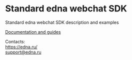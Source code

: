 # Standard edna webchat SDK

Standard edna webchat SDK description and examples

[Documentation and guides](../../wiki)

Contacts:<br>
https://edna.ru/<br />support@edna.ru

